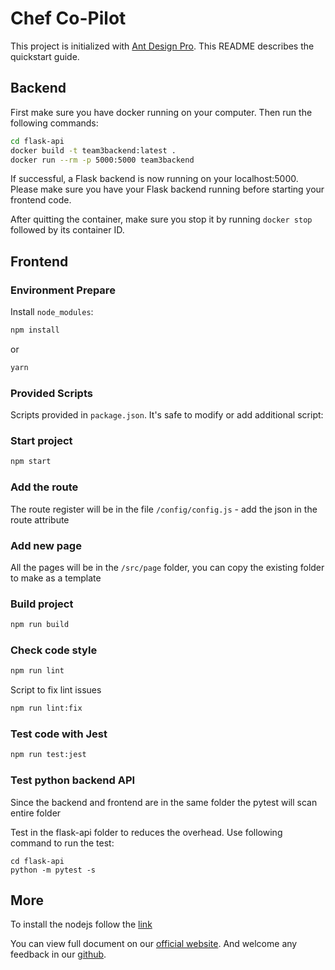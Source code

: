 # Chef Co-Pilot

This project is initialized with [Ant Design Pro](https://pro.ant.design).
This README describes the quickstart guide.

## Backend
First make sure you have docker running on your computer. Then run the following commands:

```bash
cd flask-api
docker build -t team3backend:latest .
docker run --rm -p 5000:5000 team3backend
```

If successful, a Flask backend is now running on your localhost:5000. Please make sure you have your 
Flask backend running before starting your frontend code.

After quitting the container, make sure you stop it by running `docker stop` followed by its container ID.

## Frontend
### Environment Prepare

Install `node_modules`:

```bash
npm install
```

or

```bash
yarn
```

### Provided Scripts

Scripts provided in `package.json`. It's safe to modify or add additional script:

### Start project

```bash
npm start
```

### Add the route

The route register will be in the file `/config/config.js` - add the json in the route attribute

### Add new page

All the pages will be in the `/src/page` folder, you can copy the existing folder to make as a template

### Build project

```bash
npm run build
```

### Check code style

```bash
npm run lint
```

Script to fix lint issues

```bash
npm run lint:fix
```

### Test code with Jest

```bash
npm run test:jest
```

### Test python backend API

Since the backend and frontend are in the same folder the pytest will scan entire folder

Test in the flask-api folder to reduces the overhead. Use following command to run the test:

```
cd flask-api
python -m pytest -s
```

## More

To install the nodejs follow the [link](https://www.digitalocean.com/community/tutorials/how-to-install-node-js-on-ubuntu-18-04#Installing%20Using%20a%20PPA)

You can view full document on our [official website](https://pro.ant.design). And welcome any feedback in our [github](https://github.com/ant-design/ant-design-pro).
